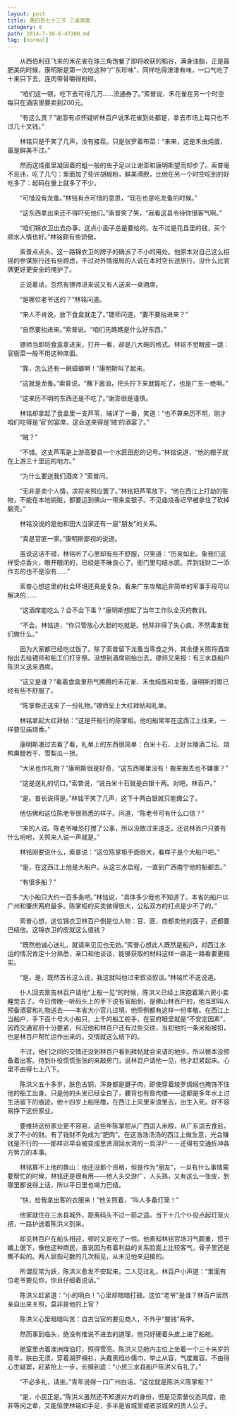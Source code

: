 ```yaml
---
layout: post
title: 第四百七十三节 三桌席面
category: 6
path: 2014-7-30-6-47300.md
tag: [normal]
---
```


　　从西伯利亚飞来的禾花雀在珠三角饱餐了即将收获的稻谷，满身油脂，正是最肥美的时候，康明斯是第一次吃这种“广东珍味”，同样吃得津津有味，一口气吃了十来只下去，连肉带骨嚼得粉碎。

　　“咱们这一顿，吃下去可得几万……流通券了。”索普说，禾花雀在另一个时空每只在酒店里要卖到200元。

　　“有这么贵？”谢澎有点怀疑听林百户说禾花雀到处都是，拿去市场上每只也不过几十文钱。”

　　林铭只是干笑了几声，没有接茬。只是张罗着布菜：“来来，这是禾虫炖蛋，最是鲜美不过。”

　　然而这炖蛋里凝固着的蛆一般的虫子足以让谢澎和康明斯望而却步了。索普毫不忌讳，吃了几勺：里面加了些许胡椒粉，鲜美滑腴，比他在另一个时空吃到的好吃多了：起码在量上就多了不少。

　　“可惜没有龙蚤。”林铭有点可惜的意思，“现在也是吃龙蚤的时候。”

　　“这东西拿出来还不得吓死他们。”索普笑了笑，“我看这县令待你很客气啊。”

　　“咱们锦衣卫出去办事，这点小面子总是要给的。左不过是花县里的钱，买个顺水人情也好。”林铭颇有些骄傲。

　　索普点点头，这一路锦衣卫的牌子的确派了不小的用处。他原本对自己这么招摇的参谋旅行还有些顾虑，不过对外情报局的人说在本时空长途旅行，没什么比官牌更好更安全的掩护了。

　　正说着话，忽然有镖师进来说又有人送来一桌酒席。

　　“是哪位老爷送的？”林铭问道。

　　“来人不肯说，放下食盒就走了。”镖师问道，“要不要抬进来？”

　　“自然要抬进来。”索普说。“咱们先瞧瞧是什么好东西。”

　　镖师当即将食盒拿进来，打开一看，却是八大碗的格式。林铭不觉眼皮一跳：官衙菜一般不用这种席面。

　　“靠，怎么还有一碗蟑螂啊！”康明斯叫了起来。

　　“这就是龙蚤。”索普说。“蘸下酱油，把头拧下来就能吃了，也是广东一绝啊。”

　　“这来历不明的东西还是不吃了。”谢澎很是谨慎。

　　林铭却拿起了食盒里一支芦苇，端详了一番，笑道：“也不算来历不明，刚才咱们吃得是‘官’的宴席，这会送来得是‘贼’的酒宴了。”

　　“贼？”

　　“不错。这支芦苇是上游高要县一个水匪田彪的记号。”林铭说道，“他的棚子就在上游三十里远的地方。”

　　“为什么要送我们酒席？”索普问。

　　“无非是卖个人情，求将来照应罢了。”林铭把芦苇放下，“他在西江上打劫的赃物，不能在本地销赃，都要运到佛山一带来变银子。不见庙烧香迟早被拿住了砍掉脑壳。”

　　林铭没说的是他和田大当家还有一层“朋友”的关系。

　　“真是官匪一家。”康明斯鄙视的说道。

　　虽说这话不错，林铭听了心里却有些不舒服，只笑道：“历来如此。象我们这样受点香火，眼开眼闭的，已经是不昧良心了。衙门里勾结水匪。弄到钱财二一添作五的也不是没有……”

　　索普心想这里的社会环境还真是复杂。看来广东攻略远非简单的军事手段可以解决的……

　　“这酒席能吃么？会不会下毒？”康明斯想起了当年工作队全灭的教训。

　　“不会。林铭道，“你只管放心大胆的吃就是。他除非得了失心疯，不然毒害我们做什么。”

　　因为大家都已经吃过饭了。除了索普留下龙蚤当零食之外，其余便关照将酒席抬出去给镖师和船工们打牙祭。没想到酒席刚抬出去，镖师又来报：有三水县船户陈洪义送来酒席。

　　“这又是谁？”看着食盒里热气腾腾的禾花雀、禾虫炖蛋和龙蚤，康明斯的胃已经有些不舒服了。

　　“陈掌柜还送来了一份礼物。”镖师呈上大红拜帖和礼单。

　　林铭拿起大红拜帖：“这是开船行的陈掌柜。他的船常年在这西江上往来，一样要见庙烧香。”

　　康明斯凑过去看了看，礼单上的东西很简单：白米十石、上好兰陵酒二坛、烧鸭熏腊若干、雪梨瓜一担。

　　“大米也作礼物？”康明斯很是好奇，“这东西哪里没有！搬来搬去也不嫌重？”

　　“这是送礼的切口。”索普说，“说白米十石就是白银十两。对吧，林百户。”

　　“是。首长说得是。”林铭干笑了几声，这下十两白银就只能缴公了。

　　他仿佛和这位陈老爷很熟悉的样子。问道，“陈老爷可有什么口信？”

　　“来的人说。陈老爷唯恐打搅了公事，所以没敢过来道乏。还说林百户只要有什么吩咐，关照来人说一声就是。”

　　林铭刚要说什么，索普说：“这位陈掌柜手面很大，看样子是个大船户吧。”

　　“是，在这西江上他是大船户。从这三水启程，一直到广西南宁他的船都去。”

　　“有很多船？”

　　“大小船只大约一百多条吧。”林铭说，“具体多少我也不知道了。本省的船户以广州和肇庆两府最多。陈掌柜的买卖做得很大，公私双方的打点是少不了的。”

　　索普心想，这位锦衣卫林百户倒是位人物：官、匪、商都卖他的面子，还都要巴结他。这锦衣卫的皮就这么值钱？

　　“既然他诚心送礼，就请来见见也无妨。”索普心想此人既然是船户，对西江水运的情况肯定十分熟悉，亲口和他谈谈，能够获取的材料这样一路走一路看要更翔实。

　　“是，是，既然首长这么说，我这就叫他过来叙谈叙谈。”林铭忙不迭说道。

　　仆人回去禀告林百户请他“上船一见”的时候，陈洪义已经上床抱着第六房小妾睡觉去了。今日傍晚一听码头上的手下说有官船到，是佛山林百户的，他当即叫人预备酒宴和礼物送去――本省大小官儿过境，他照例都有这样一份孝敬。在西江上当船户，手下百十号大小船只，上千的船工舵手，在官府眼里就是“不安定因素”，因而交通官府十分要紧，何况他和林百户还有过些交往，当初他的一条米船被扣，也是林百户帮忙运作出来的。交情就这么结下的。

　　不过，他们之间的交情还没到林百户看到拜帖就会来请的地步。所以根本没预备着出客。待到仆役慌慌张张的来敲房门，说林百户请他一见，他才赶紧起床。心里不由得七上八下。

　　陈洪义五十多岁，肤色古铜，浑身都是腱子肉，即使穿着绫罗绸缎也掩饰不住他的船工出身。只是他的头发已经全白了，腰背也有些佝偻――这都是多年水上讨生活留下的痕迹。他十四岁上船摇橹，在西江上风里来浪里去，出生入死。好不容易挣下这份家业。

　　要维持这份家业更不容易，这些年陈掌柜从广西运入米粮，从广东运去食盐，发了不小的财。有了钱财不免成为“肥肉”。在这浩浩汤汤的西江上做生意，光会赚钱是不行的――那样迟早会被变成思贤滘回水湾的一具浮尸－－还得有交通折冲各方势力的本事。

　　林铭算不上他的靠山：他还没那个资格，但是作为“朋友”，一旦有什么事情需要帮忙的时候，林铭还是很有用――他人头交游广，人头熟，又有这么一张皮，到哪里都说得上话，所以平日里也竭力巴结。

　　“快，给我拿出客的衣服来！”他关照着，“叫人多备灯笼！”

　　他家就住在三水县城外，距离码头不过一箭之遥。当下十几个仆役点起灯笼火把，一路护送着陈洪义到来。

　　却见林百户在船头相迎，顿时又是吃了一惊。他素知林铭官场习气颇重，惯于媚上倨下，像他这种商民，虽说因为有着利益的关系脸面上比较客气，骨子里还是瞧不起的。两人屈指可数的几次相见，从未见他来迎接的。

　　所谓反常为妖，陈洪义愈发不安起来。二人见过礼，林百户小声道：“里面有位老爷要见你，你且仔细着说话。”

　　陈洪义赶紧道：“小的明白！”心里却暗暗打鼓。这位“老爷”是谁？林百户居然亲自出来关照，莫非是他的上官？

　　陈洪义心里暗暗叫苦：自古当官的要见商人，不外乎“要钱”两字。

　　然而事到临头，绝没有推说不进去的道理，他只好硬着头皮上进了船舱。

　　舱室里点着澳洲煤油灯，照得雪亮。陈洪义见舱内主位上坐着一个三十来岁的青年，肤白无须，穿着湖罗襕衫，头戴黑绉纱儒巾，举止从容，气度雍容。不由得心生疑窦，赶紧抢上一步，长揖到底：“小民三水县船户陈洪义有礼了。”

　　“不必多礼，请坐。”青年说得一口广州白话，“这位就是陈洪义陈掌柜？”

　　“是，小民正是。”陈洪义虽然还不知道对方的身份，但是见索普仪态风度，绝非等闲之辈，又能驱使林铭如手足，多半是省城里或者京城来的贵人公子。
